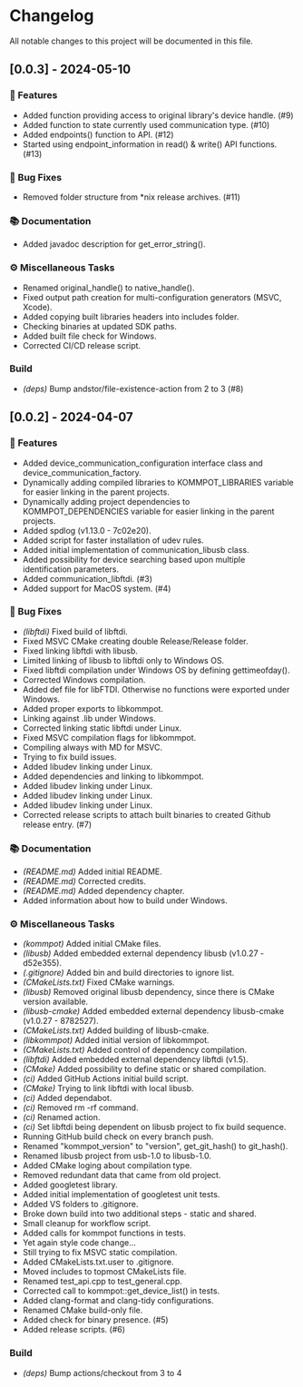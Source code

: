 # Changelog

All notable changes to this project will be documented in this file.

## [0.0.3] - 2024-05-10

### 🚀 Features

- Added function providing access to original library's device handle. (#9)
- Added function to state currently used communication type. (#10)
- Added endpoints() function to API. (#12)
- Started using endpoint_information in read() & write() API functions. (#13)

### 🐛 Bug Fixes

- Removed folder structure from *nix release archives. (#11)

### 📚 Documentation

- Added javadoc description for get_error_string().

### ⚙️ Miscellaneous Tasks

- Renamed original_handle() to native_handle().
- Fixed output path creation for multi-configuration generators (MSVC, Xcode).
- Added copying built libraries headers into includes folder.
- Checking binaries at updated SDK paths.
- Added built file check for Windows.
- Corrected CI/CD release script.

### Build

- *(deps)* Bump andstor/file-existence-action from 2 to 3 (#8)

## [0.0.2] - 2024-04-07

### 🚀 Features

- Added device_communication_configuration interface class and device_communication_factory.
- Dynamically adding compiled libraries to KOMMPOT_LIBRARIES variable for easier linking in the parent projects.
- Dynamically adding project dependencies to KOMMPOT_DEPENDENCIES variable for easier linking in the parent projects.
- Added spdlog (v1.13.0 - 7c02e20).
- Added script for faster installation of udev rules.
- Added initial implementation of communication_libusb class.
- Added possibility for device searching based upon multiple identification parameters.
- Added communication_libftdi. (#3)
- Added support for MacOS system. (#4)

### 🐛 Bug Fixes

- *(libftdi)* Fixed build of libftdi.
- Fixed MSVC CMake creating double Release/Release folder.
- Fixed linking libftdi with libusb.
- Limited linking of libusb to libftdi only to Windows OS.
- Fixed libftdi compilation under Windows OS by defining gettimeofday().
- Corrected Windows compilation.
- Added def file for libFTDI. Otherwise no functions were exported under Windows.
- Added proper exports to libkommpot.
- Linking against .lib under Windows.
- Corrected linking static libftdi under Linux.
- Fixed MSVC compilation flags for libkommpot.
- Compiling always with MD for MSVC.
- Trying to fix build issues.
- Added libudev linking under Linux.
- Added dependencies and linking to libkommpot.
- Added libudev linking under Linux.
- Added libudev linking under Linux.
- Added libudev linking under Linux.
- Corrected release scripts to attach built binaries to created Github release entry. (#7)

### 📚 Documentation

- *(README.md)* Added initial README.
- *(README.md)* Corrected credits.
- *(README.md)* Added dependency chapter.
- Added information about how to build under Windows.

### ⚙️ Miscellaneous Tasks

- *(kommpot)* Added initial CMake files.
- *(libusb)* Added embedded external dependency libusb (v1.0.27 - d52e355).
- *(.gitignore)* Added bin and build directories to ignore list.
- *(CMakeLists.txt)* Fixed CMake warnings.
- *(libusb)* Removed original libusb dependency, since there is CMake version available.
- *(libusb-cmake)* Added embedded external dependency libusb-cmake (v1.0.27 - 8782527).
- *(CMakeLists.txt)* Added building of libusb-cmake.
- *(libkommpot)* Added initial version of libkommpot.
- *(CMakeLists.txt)* Added control of dependency compilation.
- *(libftdi)* Added embedded external dependency libftdi (v1.5).
- *(CMake)* Added possibility to define static or shared compilation.
- *(ci)* Added GitHub Actions initial build script.
- *(CMake)* Trying to link libftdi with local libusb.
- *(ci)* Added dependabot.
- *(ci)* Removed rm -rf command.
- *(ci)* Renamed action.
- *(ci)* Set libftdi being dependent on libusb project to fix build sequence.
- Running GitHub build check on every branch push.
- Renamed "kommpot_version" to "version", get_git_hash() to git_hash().
- Renamed libusb project from usb-1.0 to libusb-1.0.
- Added CMake loging about compilation type.
- Removed redundant data that came from old project.
- Added googletest library.
- Added initial implementation of googletest unit tests.
- Added VS folders to .gitignore.
- Broke down build into two additional steps - static and shared.
- Small cleanup for workflow script.
- Added calls for kommpot functions in tests.
- Yet again style code change...
- Still trying to fix MSVC static compilation.
- Added CMakeLists.txt.user to .gitignore.
- Moved includes to topmost CMakeLists file.
- Renamed test_api.cpp to test_general.cpp.
- Corrected call to kommpot::get_device_list() in tests.
- Added clang-format and clang-tidy configurations.
- Renamed CMake build-only file.
- Added check for binary presence. (#5)
- Added release scripts. (#6)

### Build

- *(deps)* Bump actions/checkout from 3 to 4

<!-- generated by git-cliff -->
